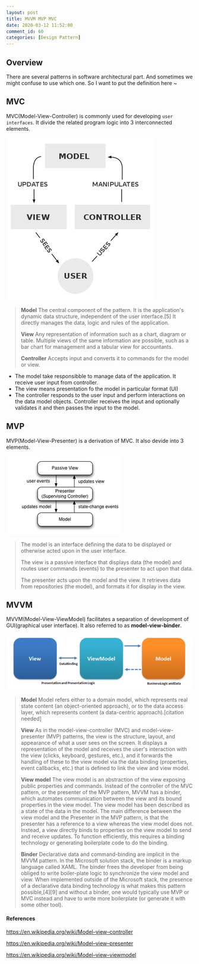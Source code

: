 ```yaml
---
layout: post
title: MVVM MVP MVC
date: 2020-03-12 11:52:00
comment_id: 60
categories: [Design Pattern]
---
```


## Overview

There are several patterns in software architectural part. And sometimes we might confuse to use which one. So I want to put the definition here ~

## MVC

MVC(Model-View-Controller) is commonly used for developing `user interfaces`. It divide the related program logic into 3 interconnected elements.

![MVC](/images/2020-03-12-MVVM-MVP-MVC/MVC.png)

> **Model**
> The central component of the pattern. It is the application's dynamic data structure, independent of the user interface.[5] It directly manages the data, logic and rules of the application.
>
> **View**
> Any representation of information such as a chart, diagram or table. Multiple views of the same information are possible, such as a bar chart for management and a tabular view for accountants.
>
> **Controller**
> Accepts input and converts it to commands for the model or view.

- The model take responsibble to manage data of the application. It receive user input from controller.
- The view means presentation fo the model in particular format (UI)
- The controller responds to the user input and perform interactions on the data model objects. Controller receives the input and optionally validates it and then passes the input to the model.

## MVP

MVP(Model-View-Presenter) is a derivation of MVC. It also devide into 3 elements.

![MVP](/images/2020-03-12-MVVM-MVP-MVC/MVP.png)

> The model is an interface defining the data to be displayed or otherwise acted upon in the user interface.
>
> The view is a passive interface that displays data (the model) and routes user commands (events) to the presenter to act upon that data.
>
> The presenter acts upon the model and the view. It retrieves data from repositories (the model), and formats it for display in the view.

## MVVM

MVVM(Model-View-ViewModel) facilitates a separation of development of GUI(graphical user interface). It also referred to as **model-view-binder**.

![MVVM](/images/2020-03-12-MVVM-MVP-MVC/MVVM.png)

> **Model**
Model refers either to a domain model, which represents real state content (an object-oriented approach), or to the data access layer, which represents content (a data-centric approach).[citation needed]
>
> **View**
As in the model-view-controller (MVC) and model-view-presenter (MVP) patterns, the view is the structure, layout, and appearance of what a user sees on the screen. It displays a representation of the model and receives the user's interaction with the view (clicks, keyboard, gestures, etc.), and it forwards the handling of these to the view model via the data binding (properties, event callbacks, etc.) that is defined to link the view and view model.
>
> **View model**
The view model is an abstraction of the view exposing public properties and commands. Instead of the controller of the MVC pattern, or the presenter of the MVP pattern, MVVM has a binder, which automates communication between the view and its bound properties in the view model. The view model has been described as a state of the data in the model.
The main difference between the view model and the Presenter in the MVP pattern, is that the presenter has a reference to a view whereas the view model does not. Instead, a view directly binds to properties on the view model to send and receive updates. To function efficiently, this requires a binding technology or generating boilerplate code to do the binding.
>
> **Binder**
Declarative data and command-binding are implicit in the MVVM pattern. In the Microsoft solution stack, the binder is a markup language called XAML. The binder frees the developer from being obliged to write boiler-plate logic to synchronize the view model and view. When implemented outside of the Microsoft stack, the presence of a declarative data binding technology is what makes this pattern possible,[4][9] and without a binder, one would typically use MVP or MVC instead and have to write more boilerplate (or generate it with some other tool).

#### References

<https://en.wikipedia.org/wiki/Model–view–controller>

<https://en.wikipedia.org/wiki/Model–view–presenter>

<https://en.wikipedia.org/wiki/Model–view–viewmodel>